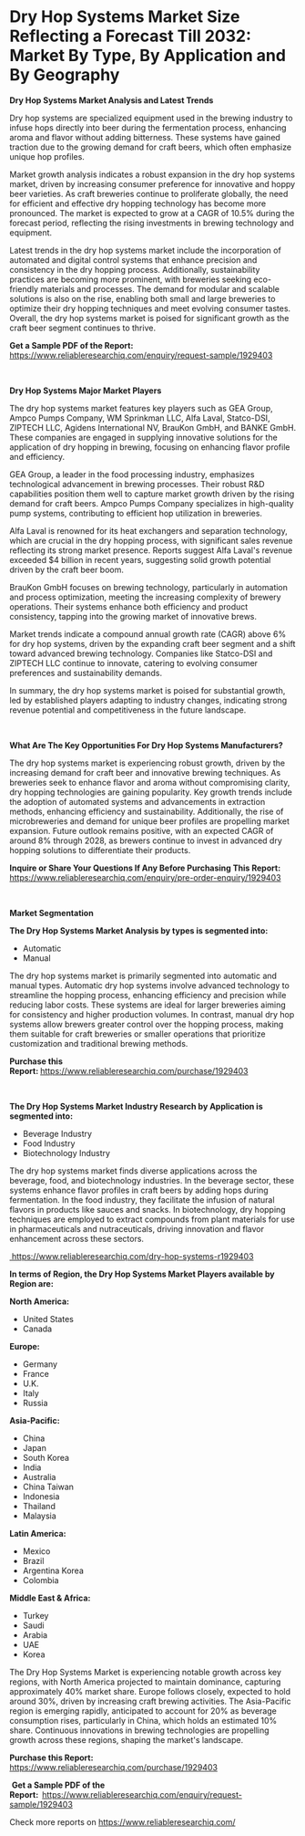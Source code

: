<p><h1>Dry Hop Systems Market Size Reflecting a Forecast Till 2032: Market By Type, By Application and By Geography</h1></p><p><strong>Dry Hop Systems Market Analysis and Latest Trends</strong></p>
<p><p>Dry hop systems are specialized equipment used in the brewing industry to infuse hops directly into beer during the fermentation process, enhancing aroma and flavor without adding bitterness. These systems have gained traction due to the growing demand for craft beers, which often emphasize unique hop profiles.</p><p>Market growth analysis indicates a robust expansion in the dry hop systems market, driven by increasing consumer preference for innovative and hoppy beer varieties. As craft breweries continue to proliferate globally, the need for efficient and effective dry hopping technology has become more pronounced. The market is expected to grow at a CAGR of 10.5% during the forecast period, reflecting the rising investments in brewing technology and equipment.</p><p>Latest trends in the dry hop systems market include the incorporation of automated and digital control systems that enhance precision and consistency in the dry hopping process. Additionally, sustainability practices are becoming more prominent, with breweries seeking eco-friendly materials and processes. The demand for modular and scalable solutions is also on the rise, enabling both small and large breweries to optimize their dry hopping techniques and meet evolving consumer tastes. Overall, the dry hop systems market is poised for significant growth as the craft beer segment continues to thrive.</p></p>
<p><strong>Get a Sample PDF of the Report:&nbsp;</strong> <a href="https://www.reliableresearchiq.com/enquiry/request-sample/1929403?utm_campaign=3130&utm_medium=2&utm_source=Github&utm_content=ia&utm_term=29032025&utm_id=dry-hop-systems">https://www.reliableresearchiq.com/enquiry/request-sample/1929403</a></p>
<p>&nbsp;</p>
<p><strong>Dry Hop Systems Major Market Players</strong></p>
<p><p>The dry hop systems market features key players such as GEA Group, Ampco Pumps Company, WM Sprinkman LLC, Alfa Laval, Statco-DSI, ZIPTECH LLC, Agidens International NV, BrauKon GmbH, and BANKE GmbH. These companies are engaged in supplying innovative solutions for the application of dry hopping in brewing, focusing on enhancing flavor profile and efficiency.</p><p>GEA Group, a leader in the food processing industry, emphasizes technological advancement in brewing processes. Their robust R&D capabilities position them well to capture market growth driven by the rising demand for craft beers. Ampco Pumps Company specializes in high-quality pump systems, contributing to efficient hop utilization in breweries.</p><p>Alfa Laval is renowned for its heat exchangers and separation technology, which are crucial in the dry hopping process, with significant sales revenue reflecting its strong market presence. Reports suggest Alfa Laval's revenue exceeded $4 billion in recent years, suggesting solid growth potential driven by the craft beer boom.</p><p>BrauKon GmbH focuses on brewing technology, particularly in automation and process optimization, meeting the increasing complexity of brewery operations. Their systems enhance both efficiency and product consistency, tapping into the growing market of innovative brews.</p><p>Market trends indicate a compound annual growth rate (CAGR) above 6% for dry hop systems, driven by the expanding craft beer segment and a shift toward advanced brewing technology. Companies like Statco-DSI and ZIPTECH LLC continue to innovate, catering to evolving consumer preferences and sustainability demands.</p><p>In summary, the dry hop systems market is poised for substantial growth, led by established players adapting to industry changes, indicating strong revenue potential and competitiveness in the future landscape.</p></p>
<p>&nbsp;</p>
<p><strong>What Are The Key Opportunities For Dry Hop Systems Manufacturers?</strong></p>
<p><p>The dry hop systems market is experiencing robust growth, driven by the increasing demand for craft beer and innovative brewing techniques. As breweries seek to enhance flavor and aroma without compromising clarity, dry hopping technologies are gaining popularity. Key growth trends include the adoption of automated systems and advancements in extraction methods, enhancing efficiency and sustainability. Additionally, the rise of microbreweries and demand for unique beer profiles are propelling market expansion. Future outlook remains positive, with an expected CAGR of around 8% through 2028, as brewers continue to invest in advanced dry hopping solutions to differentiate their products.</p></p>
<p><strong>Inquire or Share Your Questions If Any Before Purchasing This Report:</strong> <a href="https://www.reliableresearchiq.com/enquiry/pre-order-enquiry/1929403?utm_campaign=3130&utm_medium=2&utm_source=Github&utm_content=ia&utm_term=29032025&utm_id=dry-hop-systems">https://www.reliableresearchiq.com/enquiry/pre-order-enquiry/1929403</a></p>
<p>&nbsp;</p>
<p><strong>Market Segmentation</strong></p>
<p><strong>The Dry Hop Systems Market Analysis by types is segmented into:</strong></p>
<p><ul><li>Automatic</li><li>Manual</li></ul></p>
<p><p>The dry hop systems market is primarily segmented into automatic and manual types. Automatic dry hop systems involve advanced technology to streamline the hopping process, enhancing efficiency and precision while reducing labor costs. These systems are ideal for larger breweries aiming for consistency and higher production volumes. In contrast, manual dry hop systems allow brewers greater control over the hopping process, making them suitable for craft breweries or smaller operations that prioritize customization and traditional brewing methods.</p></p>
<p><strong>Purchase this Report:&nbsp;</strong><a href="https://www.reliableresearchiq.com/purchase/1929403?utm_campaign=3130&utm_medium=2&utm_source=Github&utm_content=ia&utm_term=29032025&utm_id=dry-hop-systems">https://www.reliableresearchiq.com/purchase/1929403</a></p>
<p>&nbsp;</p>
<p><strong>The Dry Hop Systems Market Industry Research by Application is segmented into:</strong></p>
<p><ul><li>Beverage Industry</li><li>Food Industry</li><li>Biotechnology Industry</li></ul></p>
<p><p>The dry hop systems market finds diverse applications across the beverage, food, and biotechnology industries. In the beverage sector, these systems enhance flavor profiles in craft beers by adding hops during fermentation. In the food industry, they facilitate the infusion of natural flavors in products like sauces and snacks. In biotechnology, dry hopping techniques are employed to extract compounds from plant materials for use in pharmaceuticals and nutraceuticals, driving innovation and flavor enhancement across these sectors.</p></p>
<p><a href="https://www.reliableresearchiq.com/dry-hop-systems-r1929403?utm_campaign=3130&utm_medium=2&utm_source=Github&utm_content=ia&utm_term=29032025&utm_id=dry-hop-systems">&nbsp;https://www.reliableresearchiq.com/dry-hop-systems-r1929403</a></p>
<p><strong>In terms of Region, the Dry Hop Systems Market Players available by Region are:</strong></p>
<p>
    <p> <strong> North America: </strong>
        <ul>
            <li>United States</li>
            <li>Canada</li>
        </ul>
        </p> 
    <p> <strong> Europe: </strong>
        <ul>
            <li>Germany</li>
            <li>France</li>
            <li>U.K.</li>
            <li>Italy</li>
            <li>Russia</li>
        </ul>
        </p> 
    <p> <strong> Asia-Pacific: </strong>
        <ul>
            <li>China</li>
            <li>Japan</li>
            <li>South Korea</li>
            <li>India</li>
            <li>Australia</li>
            <li>China Taiwan</li>
            <li>Indonesia</li>
            <li>Thailand</li>
            <li>Malaysia</li>
        </ul>
        </p> 
    <p> <strong> Latin America: </strong>
        <ul>
            <li>Mexico</li>
            <li>Brazil</li>
            <li>Argentina Korea</li>
            <li>Colombia</li>
        </ul>
        </p> 
    <p> <strong> Middle East & Africa: </strong>
        <ul>
            <li>Turkey</li>
            <li>Saudi</li>
            <li>Arabia</li>
            <li>UAE</li>
            <li>Korea</li>
        </ul>
    </p>
    </p>
<p><p>The Dry Hop Systems Market is experiencing notable growth across key regions, with North America projected to maintain dominance, capturing approximately 40% market share. Europe follows closely, expected to hold around 30%, driven by increasing craft brewing activities. The Asia-Pacific region is emerging rapidly, anticipated to account for 20% as beverage consumption rises, particularly in China, which holds an estimated 10% share. Continuous innovations in brewing technologies are propelling growth across these regions, shaping the market's landscape.</p></p>
<p><strong>Purchase this Report: </strong><a href="https://www.reliableresearchiq.com/purchase/1929403?utm_campaign=3130&utm_medium=2&utm_source=Github&utm_content=ia&utm_term=29032025&utm_id=dry-hop-systems">https://www.reliableresearchiq.com/purchase/1929403</a></p>
<p>&nbsp;<strong>Get a Sample PDF of the Report:&nbsp;&nbsp;</strong><a href="https://www.reliableresearchiq.com/enquiry/request-sample/1929403?utm_campaign=3130&utm_medium=2&utm_source=Github&utm_content=ia&utm_term=29032025&utm_id=dry-hop-systems">https://www.reliableresearchiq.com/enquiry/request-sample/1929403</a></p>
<p><strong></strong></p>
<p>Check more reports on <a href="https://www.reliableresearchiq.com/?utm_campaign=3130&utm_medium=2&utm_source=Github&utm_content=ia&utm_term=29032025&utm_id=dry-hop-systems">https://www.reliableresearchiq.com/</a></p>
